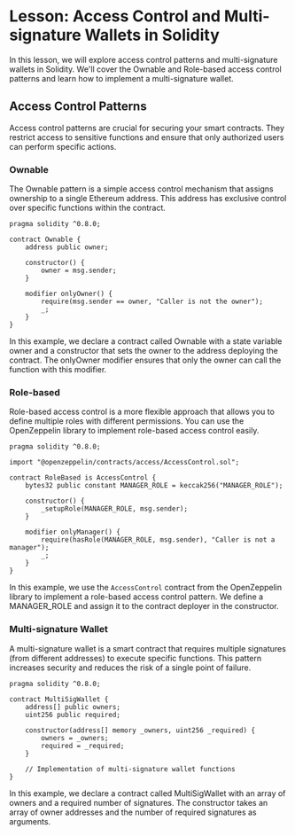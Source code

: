 # Lesson: Access Control and Multi-signature Wallets in Solidity

In this lesson, we will explore access control patterns and multi-signature wallets in Solidity. We'll cover the Ownable and Role-based access control patterns and learn how to implement a multi-signature wallet.

## Access Control Patterns

Access control patterns are crucial for securing your smart contracts. They restrict access to sensitive functions and ensure that only authorized users can perform specific actions.

### Ownable

The Ownable pattern is a simple access control mechanism that assigns ownership to a single Ethereum address. This address has exclusive control over specific functions within the contract.

```solidity
pragma solidity ^0.8.0;

contract Ownable {
    address public owner;

    constructor() {
        owner = msg.sender;
    }

    modifier onlyOwner() {
        require(msg.sender == owner, "Caller is not the owner");
        _;
    }
}
```
In this example, we declare a contract called Ownable with a state variable owner and a constructor that sets the owner to the address deploying the contract. The onlyOwner modifier ensures that only the owner can call the function with this modifier.

### Role-based
Role-based access control is a more flexible approach that allows you to define multiple roles with different permissions. You can use the OpenZeppelin library to implement role-based access control easily.

```solidity 
pragma solidity ^0.8.0;

import "@openzeppelin/contracts/access/AccessControl.sol";

contract RoleBased is AccessControl {
    bytes32 public constant MANAGER_ROLE = keccak256("MANAGER_ROLE");

    constructor() {
        _setupRole(MANAGER_ROLE, msg.sender);
    }

    modifier onlyManager() {
        require(hasRole(MANAGER_ROLE, msg.sender), "Caller is not a manager");
        _;
    }
}
```
In this example, we use the `AccessControl` contract from the OpenZeppelin library to implement a role-based access control pattern. We define a MANAGER_ROLE and assign it to the contract deployer in the constructor.

### Multi-signature Wallet
A multi-signature wallet is a smart contract that requires multiple signatures (from different addresses) to execute specific functions. This pattern increases security and reduces the risk of a single point of failure.

```solidity 
pragma solidity ^0.8.0;

contract MultiSigWallet {
    address[] public owners;
    uint256 public required;

    constructor(address[] memory _owners, uint256 _required) {
        owners = _owners;
        required = _required;
    }

    // Implementation of multi-signature wallet functions
}
```
In this example, we declare a contract called MultiSigWallet with an array of owners and a required number of signatures. The constructor takes an array of owner addresses and the number of required signatures as arguments.

